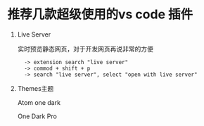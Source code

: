 # 推荐几款超级使用的vs code 插件

1. Live Server

    实时预览静态网页，对于开发网页再说非常的方便

    ```
      -> extension search "live server"
      -> commod + shift + p
      -> search "live server", select "open with live server"

    ```
2. Themes主题

    Atom one dark
    
    One Dark Pro
